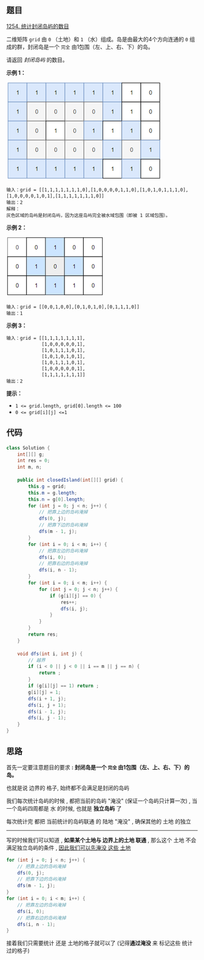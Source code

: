 ## 题目

[1254. 统计封闭岛屿的数目](https://leetcode.cn/problems/number-of-closed-islands/)

二维矩阵 `grid` 由 `0` （土地）和 `1` （水）组成。岛是由最大的4个方向连通的 `0` 组成的群，封闭岛是一个 `完全` 由1包围（左、上、右、下）的岛。

请返回 *封闭岛屿* 的数目。

 

**示例 1：**

![img](assets/sample_3_1610.png)

```
输入：grid = [[1,1,1,1,1,1,1,0],[1,0,0,0,0,1,1,0],[1,0,1,0,1,1,1,0],[1,0,0,0,0,1,0,1],[1,1,1,1,1,1,1,0]]
输出：2
解释：
灰色区域的岛屿是封闭岛屿，因为这座岛屿完全被水域包围（即被 1 区域包围）。
```

**示例 2：**

![img](assets/sample_4_1610.png)

```
输入：grid = [[0,0,1,0,0],[0,1,0,1,0],[0,1,1,1,0]]
输出：1
```

**示例 3：**

```
输入：grid = [[1,1,1,1,1,1,1],
             [1,0,0,0,0,0,1],
             [1,0,1,1,1,0,1],
             [1,0,1,0,1,0,1],
             [1,0,1,1,1,0,1],
             [1,0,0,0,0,0,1],
             [1,1,1,1,1,1,1]]
输出：2
```

 

**提示：**

- `1 <= grid.length, grid[0].length <= 100`
- `0 <= grid[i][j] <=1`

## 代码

```java
class Solution {
    int[][] g;
    int res = 0;
    int m, n;

    public int closedIsland(int[][] grid) {
        this.g = grid;
        this.m = g.length;
        this.n = g[0].length;
        for (int j = 0; j < n; j++) {
            // 把靠上边的岛屿淹掉
            dfs(0, j);
            // 把靠下边的岛屿淹掉
            dfs(m - 1, j);
        }
        for (int i = 0; i < m; i++) {
            // 把靠左边的岛屿淹掉
            dfs(i, 0);
            // 把靠右边的岛屿淹掉
            dfs(i, n - 1);
        }
        for (int i = 0; i < m; i++) {
            for (int j = 0; j < n; j++) {
                if (g[i][j] == 0) {
                    res++;
                    dfs(i, j);
                }
            }
        }
        return res;
    }

    void dfs(int i, int j) {
        // 越界
        if (i < 0 || j < 0 || i == m || j == n) {
            return ;
        }
        if (g[i][j] == 1) return ;
        g[i][j] = 1;
        dfs(i + 1, j);
        dfs(i, j + 1);
        dfs(i - 1, j);
        dfs(i, j - 1);
    }
}
```



## 思路

首先一定要注意题目的要求 **: 封闭岛是一个 `完全` 由1包围（左、上、右、下）的岛。**

也就是说 边界的 格子,  始终都不会满足是封闭的岛屿 

我们每次统计岛屿的时候 , 都把当前的岛屿 "淹没" (保证一个岛屿只计算一次)   , 当一个岛屿四周都是 水 的时候,  也就是 **独立岛屿**  了 

每次统计完 都把 当前统计的岛屿联通 的 陆地 "淹没"  , 确保其他的 土地 的独立

---

写的时候我们可以知道 , **如果某个土地与 边界上的土地 联通** ,  那么这个 土地 不会满足独立岛屿的条件 , <u>因此我们可以先淹没 这些 土地</u>

```java
for (int j = 0; j < n; j++) {
    // 把靠上边的岛屿淹掉
    dfs(0, j);
    // 把靠下边的岛屿淹掉
    dfs(m - 1, j);
}
for (int i = 0; i < m; i++) {
    // 把靠左边的岛屿淹掉
    dfs(i, 0);
    // 把靠右边的岛屿淹掉
    dfs(i, n - 1);
}
```

接着我们只需要统计 还是 土地的格子就可以了 (记得**通过淹没** 来 标记这些 统计过的格子)

